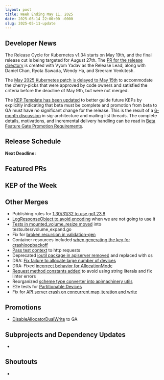 ```yaml
---
layout: post
title: Week Ending May 11, 2025
date: 2025-05-14 22:00:00 -0000
slug: 2025-05-11-update
---
```


## Developer News

The Release Cycle for Kubernetes v1.34 starts on May 19th, and the final release cut is being targeted for August 27th. The [PR for the release directory](https://github.com/kubernetes/sig-release/pull/2780) is created with Vyom Yadav as the Release Lead, along with Daniel Chan, Ryota Sawada, Wendy Ha, and Sreeram Venkitesh.

The [May 2025 Kubernetes patch is delayed to May 15th](https://groups.google.com/a/kubernetes.io/g/dev/c/Dgrm1lJsNcs) to accommodate the cherry-picks that were approved by code owners and satisfied the criteria before the deadline of May 9th, but were not merged.

The [KEP Template has been updated](https://github.com/kubernetes/enhancements/blob/master/keps/NNNN-kep-template/README.md?plain=1#L389-L395) to better guide future KEPs by explicitly indicating that beta must be complete and promotion from beta to GA must have no significant change for the release. This is the result of a [6-month discussion](https://github.com/kubernetes/enhancements/pull/5242) in sig-architecture and mailing list threads. The complete details, motivations, and incremental delivery handling can be read in [Beta Feature Gate Promotion Requirements](https://github.com/kubernetes/enhancements/tree/master/keps/sig-architecture/5241-beta-featuregate-promotion-requirements).


## Release Schedule

**Next Deadline:**


## Featured PRs


## KEP of the Week


## Other Merges

* Publishing rules for [1.30/31/32 to use go1.23.8](https://github.com/kubernetes/kubernetes/pull/131743)
* [LogResponseObject to avoid encoding](https://github.com/kubernetes/kubernetes/pull/131725) when we are not going to use it
* [Tests in mounted_volume_resize moved](https://github.com/kubernetes/kubernetes/pull/131686) into testsuites/volume_expand.go
* Fix for [broken recursion in validation-gen](https://github.com/kubernetes/kubernetes/pull/131682)
* Container resources included [when generating the key for crashloopbackoff](https://github.com/kubernetes/kubernetes/pull/131681)
* [Pass test context](https://github.com/kubernetes/kubernetes/pull/131680) to http requests 
* Deprecated [ioutil package in apiserver removed](https://github.com/kubernetes/kubernetes/pull/131676) and replaced with os
* DRA: [Fix failure to allocate large number of devices](https://github.com/kubernetes/kubernetes/pull/131662)
* DRA: Fixed [incorrect behavior for AllocationMode](https://github.com/kubernetes/kubernetes/pull/131660)
* [Request method constants added](https://github.com/kubernetes/kubernetes/pull/131656) to avoid using string literals and fix linter errors
* Reorganized [scheme type converter into apimachinery utils](https://github.com/kubernetes/kubernetes/pull/131616)
* E2e tests for [Partitionable Devices](https://github.com/kubernetes/kubernetes/pull/130927)
* Fix for [API server crash on concurrent map iteration and write](https://github.com/kubernetes/kubernetes/pull/129472)

## Promotions

* [DisableAllocatorDualWrite](https://github.com/kubernetes/kubernetes/pull/131318) to GA

## Subprojects and Dependency Updates

*

## Shoutouts

*
